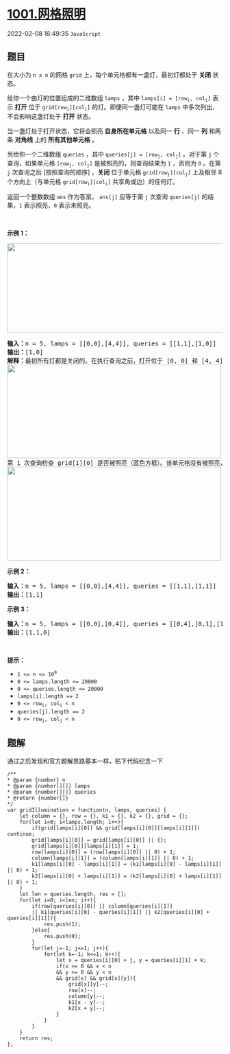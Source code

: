 # [1001.网格照明](https://leetcode.cn/problems/grid-illumination)
2022-02-08 16:49:35 `JavaScript`
## 题目
<p>在大小为 <code>n x n</code> 的网格 <code>grid</code> 上，每个单元格都有一盏灯，最初灯都处于 <strong>关闭</strong> 状态。</p>

<p>给你一个由灯的位置组成的二维数组&nbsp;<code>lamps</code> ，其中 <code>lamps[i] = [row<sub>i</sub>, col<sub>i</sub>]</code> 表示 <strong>打开</strong> 位于 <code>grid[row<sub>i</sub>][col<sub>i</sub>]</code> 的灯。即便同一盏灯可能在 <code>lamps</code> 中多次列出，不会影响这盏灯处于 <strong>打开</strong> 状态。</p>

<p>当一盏灯处于打开状态，它将会照亮 <strong>自身所在单元格</strong> 以及同一 <strong>行</strong> 、同一 <strong>列</strong> 和两条 <strong>对角线</strong> 上的 <strong>所有其他单元格</strong> 。</p>

<p>另给你一个二维数组 <code>queries</code> ，其中 <code>queries[j] = [row<sub>j</sub>, col<sub>j</sub>]</code> 。对于第 <code>j</code> 个查询，如果单元格 <code>[row<sub>j</sub>, col<sub>j</sub>]</code> 是被照亮的，则查询结果为 <code>1</code> ，否则为 <code>0</code> 。在第 <code>j</code> 次查询之后 [按照查询的顺序] ，<strong>关闭</strong> 位于单元格 <code>grid[row<sub>j</sub>][col<sub>j</sub>]</code> 上及相邻 8 个方向上（与单元格 <code>grid[row<sub>i</sub>][col<sub>i</sub>]</code> 共享角或边）的任何灯。</p>

<p>返回一个整数数组 <code>ans</code> 作为答案， <code>ans[j]</code> 应等于第 <code>j</code> 次查询&nbsp;<code>queries[j]</code>&nbsp;的结果，<code>1</code> 表示照亮，<code>0</code> 表示未照亮。</p>

<p>&nbsp;</p>

<p><strong>示例 1：</strong></p>
<img alt="" src="https://assets.leetcode.com/uploads/2020/08/19/illu_1.jpg" style="height: 209px; width: 750px;" />
<pre>
<strong>输入：</strong>n = 5, lamps = [[0,0],[4,4]], queries = [[1,1],[1,0]]
<strong>输出：</strong>[1,0]
<strong>解释：</strong>最初所有灯都是关闭的。在执行查询之前，打开位于 [0, 0] 和 [4, 4] 的灯。第 0&nbsp;次查询检查 grid[1][1] 是否被照亮（蓝色方框）。该单元格被照亮，所以 ans[0] = 1 。然后，关闭红色方框中的所有灯。
<img alt="" src="https://assets.leetcode.com/uploads/2020/08/19/illu_step1.jpg" style="height: 218px; width: 500px;" />
第 1&nbsp;次查询检查 grid[1][0] 是否被照亮（蓝色方框）。该单元格没有被照亮，所以 ans[1] = 0 。然后，关闭红色矩形中的所有灯。
<img alt="" src="https://assets.leetcode.com/uploads/2020/08/19/illu_step2.jpg" style="height: 219px; width: 500px;" />
</pre>

<p><strong>示例 2：</strong></p>

<pre>
<strong>输入：</strong>n = 5, lamps = [[0,0],[4,4]], queries = [[1,1],[1,1]]
<strong>输出：</strong>[1,1]
</pre>

<p><strong>示例 3：</strong></p>

<pre>
<strong>输入：</strong>n = 5, lamps = [[0,0],[0,4]], queries = [[0,4],[0,1],[1,4]]
<strong>输出：</strong>[1,1,0]
</pre>

<p>&nbsp;</p>

<p><strong>提示：</strong></p>

<ul>
  <li><code>1 &lt;= n &lt;= 10<sup>9</sup></code></li>
  <li><code>0 &lt;= lamps.length &lt;= 20000</code></li>
  <li><code>0 &lt;= queries.length &lt;= 20000</code></li>
  <li><code>lamps[i].length == 2</code></li>
  <li><code>0 &lt;= row<sub>i</sub>, col<sub>i</sub> &lt; n</code></li>
  <li><code>queries[j].length == 2</code></li>
  <li><code>0 &lt;= row<sub>j</sub>, col<sub>j</sub> &lt; n</code></li>
</ul>


## 题解
通过之后发现和官方题解思路基本一样，贴下代码纪念一下
```
/**
* @param {number} n
* @param {number[][]} lamps
* @param {number[][]} queries
* @return {number[]}
*/
var gridIllumination = function(n, lamps, queries) {
    let column = {}, row = {}, k1 = {}, k2 = {}, grid = {};
    for(let i=0; i<lamps.length; i++){
        if(grid[lamps[i][0]] && grid[lamps[i][0]][lamps[i][1]]) continue;
        grid[lamps[i][0]] = grid[lamps[i][0]] || {};
        grid[lamps[i][0]][lamps[i][1]] = 1;
        row[lamps[i][0]] = (row[lamps[i][0]] || 0) + 1;
        column[lamps[i][1]] = (column[lamps[i][1]] || 0) + 1;
        k1[lamps[i][0] - lamps[i][1]] = (k1[lamps[i][0] - lamps[i][1]] || 0) + 1;
        k2[lamps[i][0] + lamps[i][1]] = (k2[lamps[i][0] + lamps[i][1]] || 0) + 1;
    }
    let len = queries.length, res = [];
    for(let i=0; i<len; i++){
        if(row[queries[i][0]] || column[queries[i][1]]
        || k1[queries[i][0] - queries[i][1]] || k2[queries[i][0] + queries[i][1]]){
            res.push(1);
        }else{
            res.push(0);
        }
        for(let j=-1; j<=1; j++){
            for(let k=-1; k<=1; k++){
                let x = queries[i][0] + j, y = queries[i][1] + k;
                if(x >= 0 && x < n 
                && y >= 0 && y < n
                && grid[x] && grid[x][y]){
                    grid[x][y]--;
                    row[x]--;
                    column[y]--;
                    k1[x - y]--;
                    k2[x + y]--;
                }
            }
        }
    }
    return res;
};
```

